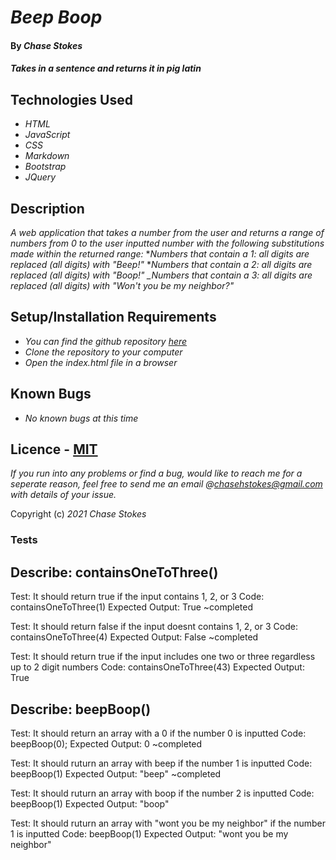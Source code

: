 # _Beep Boop_

#### By _**Chase Stokes**_

#### _Takes in a sentence and returns it in pig latin_

## Technologies Used

* _HTML_
* _JavaScript_
* _CSS_
* _Markdown_
* _Bootstrap_
* _JQuery_

## Description

_A web application that takes a number from the user and returns a range of numbers from 0 to the user inputted number with the following substitutions made within the returned range:_
*_Numbers that contain a 1: all digits are replaced (all digits) with "Beep!"_
*_Numbers that contain a 2: all digits are replaced (all digits) with "Boop!"_
*_Numbers that contain a 3: all digits are replaced (all digits) with "Won't you be my neighbor?"*

## Setup/Installation Requirements


* _You can find the github repository [here](https://github.com/Chase-Stokes/beep-boop.git)_
* _Clone the repository to your computer_
* _Open the index.html file in a browser_


## Known Bugs

* _No known bugs at this time_

## Licence - [MIT](https://opensource.org/licenses/MIT)

_If you run into any problems or find a bug, would like to reach me for a seperate reason, feel free to send me an email @chasehstokes@gmail.com with details of your issue._

Copyright (c) _2021_  _Chase Stokes_

### Tests

## Describe: containsOneToThree()

Test: It should return true if the input contains 1, 2, or 3
Code: containsOneToThree(1)
Expected Output: True ~completed

Test: It should return false if the input doesnt contains 1, 2, or 3
Code: containsOneToThree(4)
Expected Output: False ~completed

Test: It should return true if the input includes one two or three regardless up to 2 digit numbers
Code: containsOneToThree(43)
Expected Output: True


## Describe: beepBoop()

Test: It should return an array with a 0 if the number 0 is inputted
Code: beepBoop(0);
Expected Output: 0 ~completed

Test: It should ruturn an array with beep if the number 1 is inputted
Code: beepBoop(1)
Expected Output: "beep" ~completed

Test: It should ruturn an array with boop if the number 2 is inputted
Code: beepBoop(1)
Expected Output: "boop"

Test: It should ruturn an array with "wont you be my neighbor" if the number 1 is inputted
Code: beepBoop(1)
Expected Output: "wont you be my neighbor"
